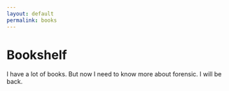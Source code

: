 ```yaml
---
layout: default
permalink: books
---
```


# Bookshelf

I have a lot of books. But now I need to know more about forensic. I will be back.